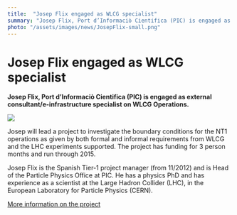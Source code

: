 ```yaml
---
title:  "Josep Flix engaged as WLCG specialist" 
summary: "Josep Flix, Port d’Informaciò Cientifica (PIC) is engaged as external consultant/e-infrastructure specialist on WLCG Operations."
photo: "/assets/images/news/JosepFlix-small.png"
---
```


Josep Flix engaged as WLCG specialist
=====================================

**Josep Flix, Port d’Informaciò Cientifica (PIC) is engaged as external consultant/e-infrastructure specialist on WLCG Operations.**

<img class="smallpic" src="{% include baseurl %}/assets/images/news/JosepFlix-small.png">

Josep will lead a project to investigate the boundary conditions for the NT1 operations as given by both formal and informal requirements from WLCG and the LHC experiments supported. The project has funding for 3 person months and run through 2015.

Josep Flix is the Spanish Tier-1 project manager (from 11/2012) and is Head of the Particle Physics Office at PIC. He has a physics PhD and has experience as a scientist at the Large Hadron Collider (LHC), in the European Laboratory for Particle Physics (CERN).

[More information on the project](https://wiki.neic.no/wiki/Investigating_options_for_future_NT1_operations_project_directive)
